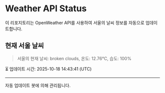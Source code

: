 
# Weather API Status

이 리포지토리는 OpenWeather API를 사용하여 서울의 날씨 정보를 자동으로 업데이트합니다.

## 현재 서울 날씨
> 서울의 현재 날씨: broken clouds, 온도: 12.76°C, 습도: 100%

⏳ 업데이트 시간: 2025-10-18 14:43:41 (UTC)

---
자동 업데이트 봇에 의해 관리됩니다.
